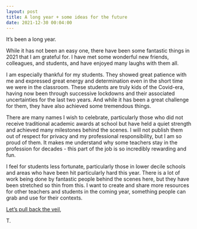 ```yaml
---
layout: post
title: A long year + some ideas for the future
date: 2021-12-30 00:04:00
---
```


It’s been a long year. 

While it has not been an easy one, there have been some fantastic things in 2021 that I am grateful for. I have met some wonderful new friends, colleagues, and students, and have enjoyed many laughs with them all. 

I am especially thankful for my students. They showed great patience with me and expressed great energy and determination even in the short time we were in the classroom. These students are truly kids of the Covid-era, having now been through successive lockdowns and their associated uncertainties for the last two years. And while it has been a great challenge for them, they have also achieved some tremendous things. 

There are many names I wish to celebrate, particularly those who did not receive traditional academic awards at school but have held a quiet strength and achieved many milestones behind the scenes. I will not publish them out of respect for privacy and my professional responsibility, but I am so proud of them. It makes me understand why some teachers stay in the profession for decades - this part of the job is so incredibly rewarding and fun.

I feel for students less fortunate, particularly those in lower decile schools and areas who have been hit particularly hard this year. There is a lot of work being done by fantastic people behind the scenes here, but they have been stretched so thin from this. I want to create and share more resources for other teachers and students in the coming year, something people can grab and use for their contexts. 

[Let’s pull back the veil](https://www.are.na/block/14085072),

T. 







